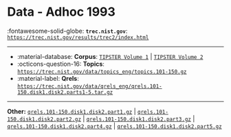 # Data - Adhoc 1993 

:fontawesome-solid-globe: **`trec.nist.gov`**: [`https://trec.nist.gov/results/trec2/index.html`](https://trec.nist.gov/results/trec2/index.html)

---

- :material-database: **Corpus**: [`TIPSTER Volume 1`](https://catalog.ldc.upenn.edu/LDC93T3B) | [`TIPSTER Volume 2`](https://catalog.ldc.upenn.edu/LDC93T3C)
- :octicons-question-16: **Topics**: [`https://trec.nist.gov/data/topics_eng/topics.101-150.gz`](https://trec.nist.gov/data/topics_eng/topics.101-150.gz)
- :material-label: **Qrels**: [`https://trec.nist.gov/data/qrels_eng/qrels.101-150.disk1.disk2.parts1-5.tar.gz`](https://trec.nist.gov/data/qrels_eng/qrels.101-150.disk1.disk2.parts1-5.tar.gz)


---

**Other:** [`qrels.101-150.disk1.disk2.part1.gz`](https://trec.nist.gov/data/qrels_eng/qrels.51-100.disk1.disk2.part1.gz) | [`qrels.101-150.disk1.disk2.part2.gz`](https://trec.nist.gov/data/qrels_eng/qrels.51-100.disk1.disk2.part2.gz) | [`qrels.101-150.disk1.disk2.part3.gz`](https://trec.nist.gov/data/qrels_eng/qrels.51-100.disk1.disk2.part3.gz) | [`qrels.101-150.disk1.disk2.part4.gz`](https://trec.nist.gov/data/qrels_eng/qrels.51-100.disk1.disk2.part4.gz) | [`qrels.101-150.disk1.disk2.part5.gz`](https://trec.nist.gov/data/qrels_eng/qrels.51-100.disk1.disk2.part5.gz)
